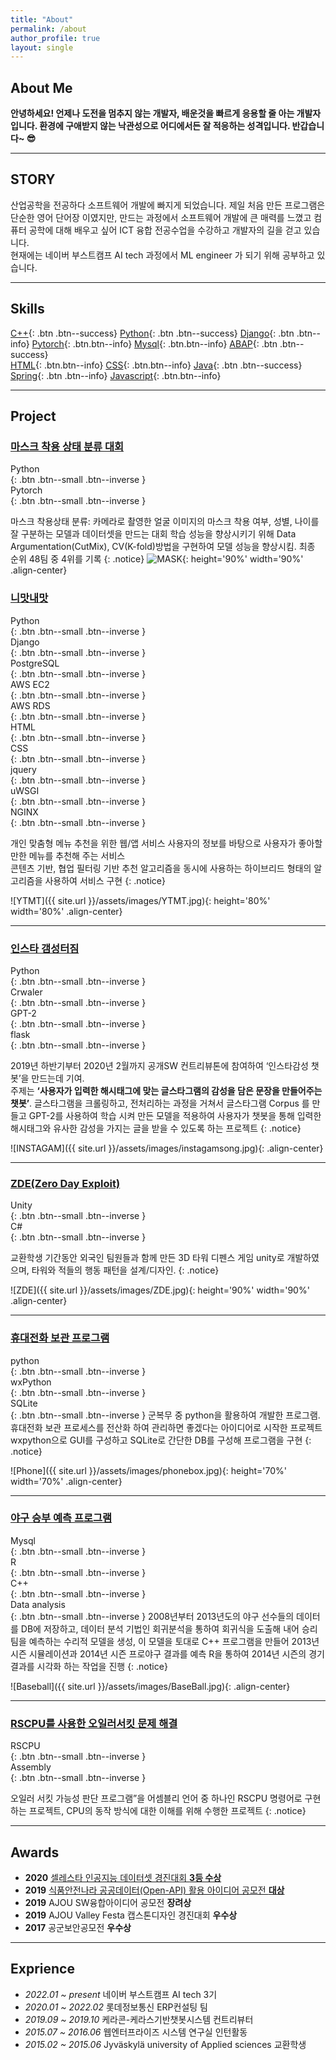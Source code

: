 ```yaml
---
title: "About"
permalink: /about
author_profile: true
layout: single
---
```


## About Me
**안녕하세요! 언제나 도전을 멈추지 않는 개발자, 배운것을 빠르게 응용할 줄 아는 개발자 입니다. 환경에 구애받지 않는 낙관성으로 어디에서든 잘 적응하는 성격입니다.
반갑습니다~ 😎**

------------------------------------------
## STORY
산업공학을 전공하다 소프트웨어 개발에 빠지게 되었습니다. 제일 처음 만든 프로그램은 단순한 영어 단어장 이였지만, 만드는 과정에서 소프트웨어 개발에 큰 매력를 느꼈고 컴퓨터 공학에 대해 배우고 싶어 ICT 융합 전공수업을 수강하고 개발자의 길을 걷고 있습니다.  
현재에는 네이버 부스트캠프 AI tech 과정에서 ML engineer 가 되기 위해 공부하고 있습니다.

-------------------

## Skills

[C++](#link){: .btn .btn--success}  [Python](#link){: .btn .btn--success}  [Django](#link){: .btn .btn--info} [Pytorch](#link){: .btn.btn--info}  [Mysql](#link){: .btn.btn--info} [ABAP](#link){: .btn .btn--success}  <br>[HTML](#link){: .btn.btn--info}  [CSS](#link){: .btn.btn--info} [Java](#link){: .btn .btn--success} [Spring](#link){: .btn .btn--info} [Javascript](#link){: .btn.btn--info} 

-------------------

## Project


### [마스크 착용 상태 분류 대회](https://github.com/boostcampaitech3/level1-image-classification-level1-recsys-04)
<div>Python</div>
{: .btn .btn--small .btn--inverse }
<div>Pytorch</div>
{: .btn .btn--small .btn--inverse }

마스크 착용상태 분류: 카메라로 촬영한 얼굴 이미지의 마스크 착용 여부, 성별, 나이를 잘 구분하는 모델과 데이터셋을 만드는 대회
학습 성능을 향상시키기 위해 Data Argumentation(CutMix), CV(K-fold)방법을 구현하여 모델 성능을 향상시킴. 최종 순위 48팀 중 4위를 기록
{: .notice}
![MASK](https://user-images.githubusercontent.com/91870042/156873202-b5a40a1f-5cd9-4320-a262-2135c1d4195b.png){: height='90%' width='90%' .align-center}

### [니맛내맛](https://github.com/halucinor/Your_Taste_My_Taste)
<div>Python</div>
{: .btn .btn--small .btn--inverse }
<div>Django</div>
{: .btn .btn--small .btn--inverse }
<div>PostgreSQL</div>
{: .btn .btn--small .btn--inverse }
<div>AWS EC2</div>
{: .btn .btn--small .btn--inverse }
<div>AWS RDS</div>
{: .btn .btn--small .btn--inverse }
<div>HTML</div>
{: .btn .btn--small .btn--inverse }
<div>CSS</div>
{: .btn .btn--small .btn--inverse }
<div>jquery</div>
{: .btn .btn--small .btn--inverse }
<div>uWSGI</div>
{: .btn .btn--small .btn--inverse }
<div>NGINX</div>
{: .btn .btn--small .btn--inverse }

개인 맞춤형 메뉴 추천을 위한 웹/앱 서비스 사용자의 정보를 바탕으로 사용자가 좋아할 만한 메뉴를 추천해 주는 서비스  
콘텐츠 기반, 협업 필터링 기반 추천 알고리즘을 동시에 사용하는 하이브리드 형태의 알고리즘을 사용하여 서비스 구현
{: .notice}

![YTMT]({{ site.url }}/assets/images/YTMT.jpg){: height='80%' width='80%' .align-center}


------------------------------------------

### [인스타 갬성터짐](https://github.com/Keracorn/geulstagram)
<div>Python</div>
{: .btn .btn--small .btn--inverse }
<div>Crwaler</div>
{: .btn .btn--small .btn--inverse }
<div>GPT-2</div>
{: .btn .btn--small .btn--inverse }
<div>flask</div>
{: .btn .btn--small .btn--inverse }

2019년 하반기부터 2020년 2월까지 공개SW 컨트리뷰톤에 참여하여 ‘인스타감성 챗봇’을 만드는데 기여.  
주제는 **‘사용자가 입력한 해시태그에 맞는 글스타그램의 감성을 담은 문장을 만들어주는 챗봇’**. 글스타그램을 크롤링하고, 전처리하는 과정을 거쳐서 글스타그램 Corpus 를 만들고 GPT-2를 사용하여 학습 시켜 만든 모델을 적용하여 사용자가 챗봇을 통해 입력한 해시태그와 유사한 감성을 가지는 글을 받을 수 있도록 하는 프로젝트
{: .notice}

![INSTAGAM]({{ site.url }}/assets/images/instagamsong.jpg){: .align-center}

------------------------------------------

### <u> ZDE(Zero Day Exploit)</u>
<div>Unity</div>
{: .btn .btn--small .btn--inverse }
<div>C#</div>
{: .btn .btn--small .btn--inverse }

교환학생 기간동안 외국인 팀원들과 함께 만든 3D 타워 디펜스 게임 unity로 개발하였으며, 타워와 적들의 행동 패턴을 설계/디자인.
{: .notice}

![ZDE]({{ site.url }}/assets/images/ZDE.jpg){: height='90%' width='90%' .align-center}

------------------------------------------

### <u>휴대전화 보관 프로그램</u>
<div>python</div>
{: .btn .btn--small .btn--inverse }
<div>wxPython</div>
{: .btn .btn--small .btn--inverse }
<div>SQLite</div>
{: .btn .btn--small .btn--inverse }   
군복무 중 python을 활용하여 개발한 프로그램.  휴대전화 보관 프로세스를 전산화 하여 관리하면 좋겠다는 아이디어로 시작한 프로젝트  wxpython으로 GUI를 구성하고 SQLite로 간단한 DB를 구성해 프로그램을 구현
{: .notice}

![Phone]({{ site.url }}/assets/images/phonebox.jpg){: height='70%' width='70%' .align-center}


------------------------------------------

### <u> 야구 승부 예측 프로그램 </u>
<div>Mysql</div>
{: .btn .btn--small .btn--inverse }
<div>R</div>
{: .btn .btn--small .btn--inverse }
<div>C++</div>
{: .btn .btn--small .btn--inverse }
<div>Data analysis</div>
{: .btn .btn--small .btn--inverse }
2008년부터 2013년도의 야구 선수들의 데이터를 DB에 저장하고, 데이터 분석 기법인 회귀분석을 통하여 회귀식을 도출해 내어 승리팀을 예측하는 수리적 모델을 생성, 이 모델을 토대로 C++ 프로그램을 만들어 2013년 시즌 시뮬레이션과 2014년 시즌 프로야구 결과를 예측
R을 통하여 2014년 시즌의 경기 결과를 시각화 하는 작업을 진행
{: .notice}

![Baseball]({{ site.url }}/assets/images/BaseBall.jpg){: .align-center}

------------------------------------------

### <u> RSCPU를 사용한 오일러서킷 문제 해결</u>

<div>RSCPU</div>
{: .btn .btn--small .btn--inverse }
<div>Assembly</div>
{: .btn .btn--small .btn--inverse }

오일러 서킷 가능성 판단 프로그램”을 어셈블리 언어 중 하나인 RSCPU 명령어로 구현하는 프로젝트, CPU의 동작 방식에 대한 이해를 위해 수행한 프로젝트
{: .notice}

------------------------------------------

## Awards

- **2020** [셀레스타 인공지능 데이터셋 경진대회 **3등 수상**](https://archive.ph/obXf3)
- **2019** [식품안전나라 공공데이터(Open-API) 활용 아이디어 공모전 **대상**](https://archive.ph/wip/BKyo4)
- **2019** AJOU SW융합아이디어 공모전 **장려상**
- **2019** AJOU Valley Festa 캡스톤디자인 경진대회 **우수상**
- **2017** 공군보안공모전 **우수상**

-----------------------------------------

## Exprience
- *2022.01 ~ present* 네이버 부스트캠프 AI tech 3기
- *2020.01 ~ 2022.02* 롯데정보통신 ERP컨설팅 팀
- *2019.09 ~ 2019.10* 케라콘-케라스기반챗봇시스템 컨트리뷰터
- *2015.07 ~ 2016.06* 웹엔터프라이즈 시스템 연구실 인턴활동
- *2015.02 ~ 2015.06* Jyväskylä university of Applied sciences 교환학생